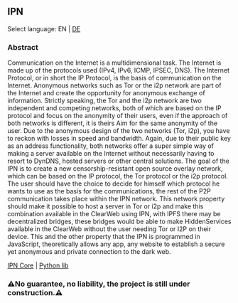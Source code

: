## IPN

Select language: EN | [DE](./README_DE.md)

### Abstract

Communication on the Internet is a multidimensional task. The Internet is made up of the protocols used (IPv4, IPv6, ICMP, IPSEC, DNS). The Internet Protocol, or in short the IP Protocol, is the basis of communication on the Internet. Anonymous networks such as Tor or the i2p network are part of the Internet and create the opportunity for anonymous exchange of information. Strictly speaking, the Tor and the i2p network are two independent and competing networks, both of which are based on the IP protocol and focus on the anonymity of their users, even if the approach of both networks is different, it is theirs Aim for the same anonymity of the user. Due to the anonymous design of the two networks (Tor, i2p), you have to reckon with losses in speed and bandwidth. Again, due to their public key as an address functionality, both networks offer a super simple way of making a server available on the Internet without necessarily having to resort to DynDNS, hosted servers or other central solutions. The goal of the IPN is to create a new censorship-resistant open source overlay network, which can be based on the IP protocol, the Tor protocol or the i2p protocol. The user should have the choice to decide for himself which protocol he wants to use as the basis for the communications, the rest of the P2P communication takes place within the IPN network. This network property should make it possible to host a server in Tor or i2p and make this combination available in the ClearWeb using IPN, with IPFS there may be decentralized bridges, these bridges would be able to make HiddenServices available in the ClearWeb without the user needing Tor or I2P on their device. This and the other property that the IPN is programmed in JavaScript, theoretically allows any app, any website to establish a secure yet anonymous and private connection to the dark web.



[IPN Core](https://github.com/ipnsoftwares/ipncore) | [Python lib](https://github.com/ipnsoftwares/ipnpylib)


### ⚠️No guarantee, no liability, the project is still under construction.⚠️
